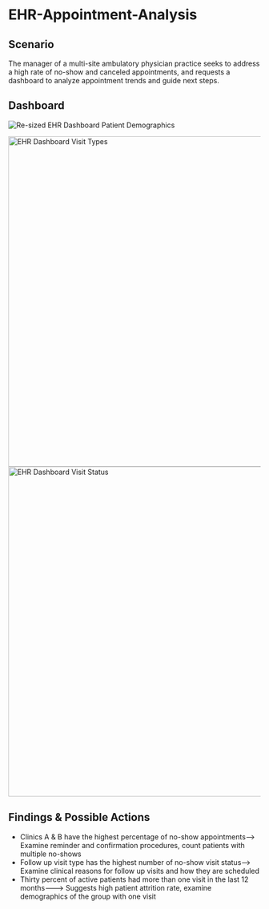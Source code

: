 # EHR-Appointment-Analysis
## Scenario

The manager of a multi-site ambulatory physician practice seeks to address a high rate of no-show and canceled appointments, and requests a dashboard to analyze appointment trends and guide next steps.

## Dashboard

![Re-sized EHR Dashboard Patient Demographics](https://github.com/user-attachments/assets/256c9587-dd27-4c9d-9b73-f497a25d4816)



<img width="660" alt="EHR Dashboard Visit Types" src="https://github.com/user-attachments/assets/fe976dd2-6a14-4d25-beda-2bc2ae5f4a57" />



<img width="659" alt="EHR Dashboard Visit Status" src="https://github.com/user-attachments/assets/066195f4-06b4-4e91-942e-a726b0c7bf9e" />


## Findings & Possible Actions

- Clinics A & B have the highest percentage of no-show appointments--> Examine reminder and confirmation procedures, count patients with multiple no-shows
- Follow up visit type has the highest number of no-show visit status--> Examine clinical reasons for follow up visits and how they are scheduled 
- Thirty percent of active patients had more than one visit in the last 12 months---> Suggests high patient attrition rate, examine demographics of the group with one visit
